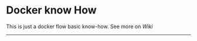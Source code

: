 # Docker know How



This is just a docker flow basic know-how. See more on *Wiki*

---------------------------

